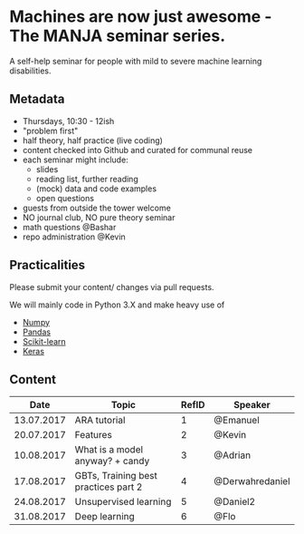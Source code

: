 # Machines are now just awesome - The MANJA seminar series.

A self-help seminar for people with mild to severe machine learning disabilities.

## Metadata

- Thursdays, 10:30 - 12ish
- "problem first"
- half theory, half practice (live coding)
- content checked into Github and curated for communal reuse
- each seminar might include:
    - slides
    - reading list, further reading
    - (mock) data and code examples
    - open questions
- guests from outside the tower welcome
- NO journal club, NO pure theory seminar
- math questions @Bashar
- repo administration @Kevin

## Practicalities

Please submit your content/ changes via pull requests.

We will mainly code in Python 3.X and make heavy use of

- [Numpy](http://www.numpy.org/)
- [Pandas](http://pandas.pydata.org/)
- [Scikit-learn](http://scikit-learn.org/stable/)
- [Keras](https://keras.io/)

## Content

| Date | Topic | RefID | Speaker |
| --- | --- | --- | --- |
| 13.07.2017  | ARA tutorial | 1 | @Emanuel |
| 20.07.2017  | Features | 2 | @Kevin |
| 10.08.2017  | What is a model anyway? + candy | 3 | @Adrian |
| 17.08.2017  | GBTs, Training best practices part 2 | 4 | @Derwahredaniel |
| 24.08.2017  | Unsupervised learning | 5 | @Daniel2 |
| 31.08.2017  | Deep learning | 6 | @Flo |

